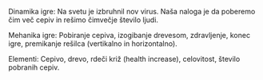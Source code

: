 Dinamika igre:
Na svetu je izbruhnil nov virus. Naša naloga je da poberemo čim več cepiv in rešimo čimvečje število ljudi.

Mehanika igre:
Pobiranje cepiva, izogibanje drevesom, zdravljenje, konec igre, premikanje rešilca (vertikalno in horizontalno).

Elementi:
Cepivo, drevo, rdeči križ (health increase), celovitost, število pobranih cepiv.
